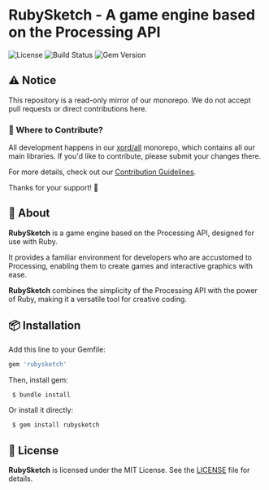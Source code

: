 # RubySketch - A game engine based on the Processing API

![License](https://img.shields.io/github/license/xord/rubysketch)
![Build Status](https://github.com/xord/rubysketch/actions/workflows/test.yml/badge.svg)
![Gem Version](https://badge.fury.io/rb/rubysketch.svg)

## ⚠️  Notice

This repository is a read-only mirror of our monorepo.
We do not accept pull requests or direct contributions here.

### 🔄 Where to Contribute?

All development happens in our [xord/all](https://github.com/xord/all) monorepo, which contains all our main libraries.
If you'd like to contribute, please submit your changes there.

For more details, check out our [Contribution Guidelines](./CONTRIBUTING.md).

Thanks for your support! 🙌

## 🚀 About

**RubySketch** is a game engine based on the Processing API, designed for use with Ruby.

It provides a familiar environment for developers who are accustomed to Processing, enabling them to create games and interactive graphics with ease.

**RubySketch** combines the simplicity of the Processing API with the power of Ruby, making it a versatile tool for creative coding.

## 📦 Installation

Add this line to your Gemfile:
```ruby
gem 'rubysketch'
```

Then, install gem:
```bash
 $ bundle install
```

Or install it directly:
```bash
 $ gem install rubysketch
```

## 📜 License

**RubySketch** is licensed under the MIT License.
See the [LICENSE](./LICENSE) file for details.
